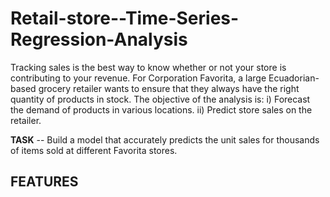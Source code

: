 # Retail-store--Time-Series-Regression-Analysis
Tracking sales is the best way to know whether or not your store is contributing to your revenue. For Corporation Favorita, a large Ecuadorian-based grocery retailer wants to ensure that they always have the right quantity of products in stock. 
The objective of the analysis is:
i) Forecast the demand of products in various locations.
ii) Predict store sales on the retailer.

**TASK**
-- Build a model that accurately predicts the unit sales for thousands of items sold at different Favorita stores.

## FEATURES 


